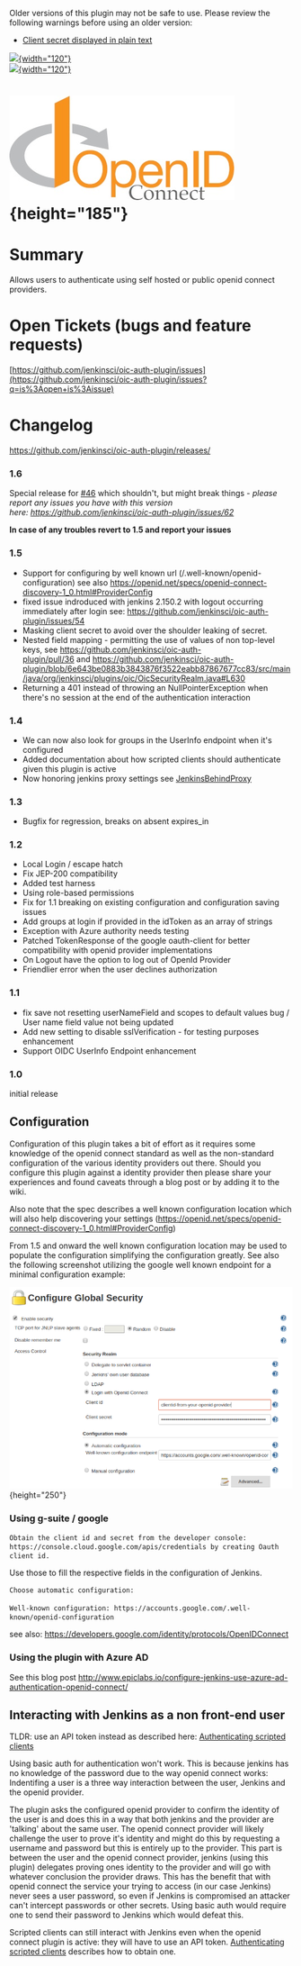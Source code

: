 Older versions of this plugin may not be safe to use. Please review the
following warnings before using an older version:

-   [Client secret displayed in plain
    text](https://jenkins.io/security/advisory/2019-01-28/#SECURITY-886)

[![](https://ci.jenkins.io/buildStatus/icon?job=Plugins/oic-auth-plugin/master){width="120"}  
![](http://sebastian-badge.info/plugins/oic-auth.svg){width="120"}  
](https://ci.jenkins.io/job/Plugins/job/oic-auth-plugin/job/master/)

# ![](docs/images/OPENID_CONNECT_NEW-Logo.jpg){height="185"}

# Summary

Allows users to authenticate using self hosted or public openid connect
providers.

# Open Tickets (bugs and feature requests)

[https://github.com/jenkinsci/oic-auth-plugin/issues](https://github.com/jenkinsci/oic-auth-plugin/issues?q=is%3Aopen+is%3Aissue)

# Changelog

<https://github.com/jenkinsci/oic-auth-plugin/releases/>

### 1.6 

Special release
for [\#46](https://github.com/jenkinsci/oic-auth-plugin/issues/46) which
shouldn't, but might break things - *please report any issues you have
with this version
here: <https://github.com/jenkinsci/oic-auth-plugin/issues/62>*

**In case of any troubles revert to 1.5 and report your issues**

### 1.5

-   Support for configuring by well known
    url (/.well-known/openid-configuration) see
    also <https://openid.net/specs/openid-connect-discovery-1_0.html#ProviderConfig>
-   fixed issue indroduced with jenkins 2.150.2 with logout occurring
    immediately after login
    see: <https://github.com/jenkinsci/oic-auth-plugin/issues/54>
-   Masking client secret to avoid over the shoulder leaking of secret.
-   Nested field mapping - permitting the use of values of non top-level
    keys,
    see <https://github.com/jenkinsci/oic-auth-plugin/pull/36> and <https://github.com/jenkinsci/oic-auth-plugin/blob/6e643be0883b3843876f3522eabb87867677cc83/src/main/java/org/jenkinsci/plugins/oic/OicSecurityRealm.java#L630>
-   Returning a 401 instead of throwing an NullPointerException when
    there's no session at the end of the authentication interaction

### 1.4

-   We can now also look for groups in the UserInfo endpoint when it's
    configured
-   Added documentation about how scripted clients should authenticate
    given this plugin is active
-   Now honoring jenkins proxy settings
    see [JenkinsBehindProxy](http://localhost:8085/display/JENKINS/JenkinsBehindProxy)

### 1.3

-   Bugfix for regression, breaks on absent expires\_in

### 1.2

-   Local Login / escape hatch
-   Fix JEP-200 compatibility
-   Added test harness
-   Using role-based permissions
-   Fix for 1.1 breaking on existing configuration and configuration
    saving issues
-   Add groups at login if provided in the idToken as an array of
    strings
-   Exception with Azure authority needs testing
-   Patched TokenResponse of the google oauth-client for better
    compatibility with openid provider implementations
-   On Logout have the option to log out of OpenId Provider
-   Friendlier error when the user declines authorization

### 1.1

-   fix save not resetting userNameField and scopes to default values
    bug / User name field value not being updated
-   Add new setting to disable sslVerification - for testing purposes
    enhancement
-   Support OIDC UserInfo Endpoint enhancement

### 1.0

initial release

## Configuration

Configuration of this plugin takes a bit of effort as it requires some
knowledge of the openid connect standard as well as the non-standard
configuration of the various identity providers out there. Should you
configure this plugin against a identity provider then please share your
experiences and found caveats through a blog post or by adding it to the
wiki.

Also note that the spec describes a well known configuration location
which will also help discovering your settings
(<https://openid.net/specs/openid-connect-discovery-1_0.html#ProviderConfig>)

  

From 1.5 and onward the well known configuration location may be used to
populate the configuration simplifying the configuration greatly. See
also the following screenshot utilizing the google well known endpoint
for a minimal configuration example: 

![](docs/images/image2019-1-21_1-26-36.png){height="250"}

### Using g-suite / google

    Obtain the client id and secret from the developer console: https://console.cloud.google.com/apis/credentials by creating Oauth client id.

Use those to fill the respective fields in the configuration of Jenkins.

    Choose automatic configuration:

    Well-known configuration: https://accounts.google.com/.well-known/openid-configuration

  

see
also: <https://developers.google.com/identity/protocols/OpenIDConnect>

### Using the plugin with Azure AD

See this blog
post <http://www.epiclabs.io/configure-jenkins-use-azure-ad-authentication-openid-connect/>

## Interacting with Jenkins as a non front-end user

TLDR: use an API token instead as described here: [Authenticating
scripted
clients](http://localhost:8085/display/JENKINS/Authenticating+scripted+clients)

Using basic auth for authentication won't work. This is because jenkins
has no knowledge of the password due to the way openid connect works:
Indentifing a user is a three way interaction between the user, Jenkins
and the openid provider.

  

The plugin asks the configured openid provider to confirm the identity
of the user is and does this in a way that both jenkins and the provider
are 'talking' about the same user. The openid connect provider will
likely challenge the user to prove it's identity and might do this by
requesting a username and password but this is entirely up to the
provider. This part is between the user and the openid connect provider,
jenkins (using this plugin) delegates proving ones identity to the
provider and will go with whatever conclusion the provider draws. This
has the benefit that with openid connect the service your trying to
access (in our case Jenkins) never sees a user password, so even if
Jenkins is compromised an attacker can't intercept passwords or other
secrets. Using basic auth would require one to send their password to
Jenkins which would defeat this.

  

Scripted clients can still interact with Jenkins even when the openid
connect plugin is active: they will have to use an API
token. [Authenticating scripted
clients](http://localhost:8085/display/JENKINS/Authenticating+scripted+clients) describes
how to obtain one. 

  
